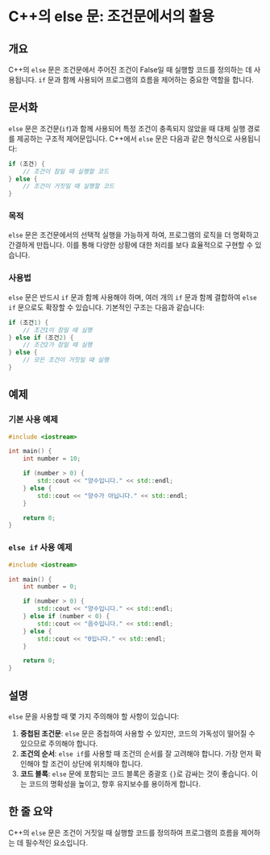<!--
Meta Description: # C++의 else 문: 조건문에서의 활용 ## 개요 C++의 `else` 문은 조건문에서 주어진 조건이 False일 때 실행할 코드를 정의하는 데 사용됩니다. `if` 문과 함께 사용되어 프로그램의 흐름을 제어하는 중요한 역할을 합니다. ## 문서화 `else` 문...
Meta Keywords: else, std, 조건이, 합니다, number
-->

# C++의 else 문: 조건문에서의 활용

## 개요
C++의 `else` 문은 조건문에서 주어진 조건이 False일 때 실행할 코드를 정의하는 데 사용됩니다. `if` 문과 함께 사용되어 프로그램의 흐름을 제어하는 중요한 역할을 합니다.

## 문서화
`else` 문은 조건문(`if`)과 함께 사용되어 특정 조건이 충족되지 않았을 때 대체 실행 경로를 제공하는 구조적 제어문입니다. C++에서 `else` 문은 다음과 같은 형식으로 사용됩니다:

```cpp
if (조건) {
    // 조건이 참일 때 실행할 코드
} else {
    // 조건이 거짓일 때 실행할 코드
}
```

### 목적
`else` 문은 조건문에서의 선택적 실행을 가능하게 하여, 프로그램의 로직을 더 명확하고 간결하게 만듭니다. 이를 통해 다양한 상황에 대한 처리를 보다 효율적으로 구현할 수 있습니다.

### 사용법
`else` 문은 반드시 `if` 문과 함께 사용해야 하며, 여러 개의 `if` 문과 함께 결합하여 `else if` 문으로도 확장할 수 있습니다. 기본적인 구조는 다음과 같습니다:

```cpp
if (조건1) {
    // 조건1이 참일 때 실행
} else if (조건2) {
    // 조건2가 참일 때 실행
} else {
    // 모든 조건이 거짓일 때 실행
}
```

## 예제
### 기본 사용 예제
```cpp
#include <iostream>

int main() {
    int number = 10;

    if (number > 0) {
        std::cout << "양수입니다." << std::endl;
    } else {
        std::cout << "양수가 아닙니다." << std::endl;
    }

    return 0;
}
```

### `else if` 사용 예제
```cpp
#include <iostream>

int main() {
    int number = 0;

    if (number > 0) {
        std::cout << "양수입니다." << std::endl;
    } else if (number < 0) {
        std::cout << "음수입니다." << std::endl;
    } else {
        std::cout << "0입니다." << std::endl;
    }

    return 0;
}
```

## 설명
`else` 문을 사용할 때 몇 가지 주의해야 할 사항이 있습니다:

1. **중첩된 조건문**: `else` 문은 중첩하여 사용할 수 있지만, 코드의 가독성이 떨어질 수 있으므로 주의해야 합니다.
2. **조건의 순서**: `else if`를 사용할 때 조건의 순서를 잘 고려해야 합니다. 가장 먼저 확인해야 할 조건이 상단에 위치해야 합니다.
3. **코드 블록**: `else` 문에 포함되는 코드 블록은 중괄호 `{}`로 감싸는 것이 좋습니다. 이는 코드의 명확성을 높이고, 향후 유지보수를 용이하게 합니다.

## 한 줄 요약
C++의 `else` 문은 조건이 거짓일 때 실행할 코드를 정의하여 프로그램의 흐름을 제어하는 데 필수적인 요소입니다.